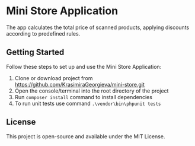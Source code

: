 # Mini Store Application

The app calculates the total price of scanned products, applying discounts according to predefined rules.

## Getting Started

Follow these steps to set up and use the Mini Store Application:

1. Clone or download project from https://github.com/KrasimiraGeorgieva/mini-store.git
2. Open the console/terminal into the root directory of the project
3. Run `composer install` command to install dependencies
4. To run unit tests use command `.\vendor\bin\phpunit tests`

## License
This project is open-source and available under the MIT License.